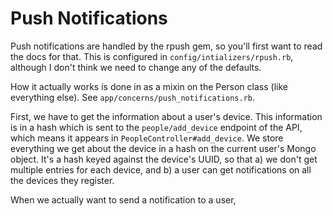 Push Notifications
==================

Push notifications are handled by the rpush gem, so you'll first want to read the docs for that. This is configured in `config/intializers/rpush.rb`, although I don't think we need to change any of the defaults.

How it actually works is done in as a mixin on the Person class (like everything else). See `app/concerns/push_notifications.rb`.

First, we have to get the information about a user's device. This information is in a hash which is sent to the `people/add_device` endpoint of the API, which means it appears in `PeopleController#add_device`. We store everything we get about the device in a hash on the current user's Mongo object. It's a hash keyed against the device's UUID, so that a) we don't get multiple entries for each device, and b) a user can get notifications on all the devices they register.

When we actually want to send a notification to a user, 